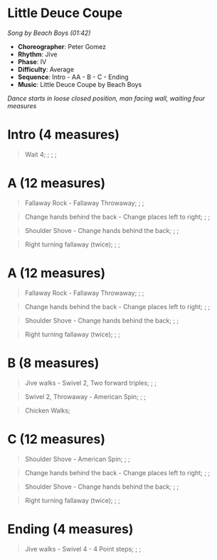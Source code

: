 # Little Deuce Coupe
*Song by Beach Boys (01:42)*

* **Choreographer**: Peter Gomez
* **Rhythm**: Jive
* **Phase**: IV
* **Difficulty**: Average
* **Sequence**: Intro - AA - B - C - Ending
* **Music**: Little Deuce Coupe by Beach Boys

*Dance starts in loose closed position, man facing wall, waiting four measures*

# Intro (4 measures)

> Wait 4; ; ; ;

# A (12 measures)

> Fallaway Rock - Fallaway Throwaway; ; ;

> Change hands behind the back - Change places left to right; ; ;

> Shoulder Shove - Change hands behind the back; ; ;

> Right turning fallaway (twice); ; ;

# A (12 measures)

> Fallaway Rock - Fallaway Throwaway; ; ;

> Change hands behind the back - Change places left to right; ; ;

> Shoulder Shove - Change hands behind the back; ; ;

> Right turning fallaway (twice); ; ;

# B (8 measures)

> Jive walks - Swivel 2, Two forward triples; ; ;

> Swivel 2, Throwaway - American Spin; ; ;

> Chicken Walks;

# C (12 measures)

> Shoulder Shove - American Spin; ; ;

> Change hands behind the back - Change places left to right; ; ;

> Shoulder Shove - Change hands behind the back; ; ;

> Right turning fallaway (twice); ; ;

# Ending (4 measures)

> Jive walks - Swivel 4 - 4 Point steps; ; ;
